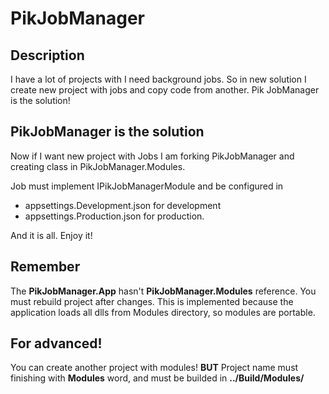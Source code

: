 # PikJobManager

## Description
I have a lot of projects with I need background jobs. So in new solution I create new project with jobs and copy code from another. Pik JobManager is the solution!

## PikJobManager is the solution
Now if I want new project with Jobs I am forking PikJobManager and creating class in PikJobManager.Modules.

Job must implement IPikJobManagerModule and be configured in

* appsettings.Development.json for development
* appsettings.Production.json for production.

And it is all. Enjoy it!

## Remember
The **PikJobManager.App** hasn't **PikJobManager.Modules** reference. You must rebuild project after changes.
This is implemented because the application loads all dlls from Modules directory, so modules are portable.

## For advanced!

You can create another project with modules!
**BUT**
Project name must finishing with **Modules** word, and must be builded in **../Build/Modules/**